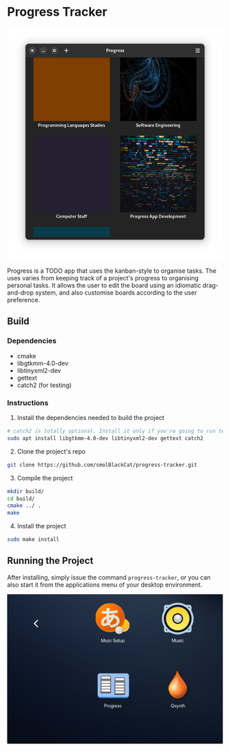 # Progress Tracker

![Application's Window](docs/progress-app.png)

Progress is a TODO app that uses the kanban-style to organise tasks. The uses
varies from keeping track of a project's progress to organising personal tasks. It allows the user to edit the board using an idiomatic drag-and-drop system, and also
customise boards according to the user preference.

## Build

### Dependencies

* cmake
* libgtkmm-4.0-dev
* libtinyxml2-dev
* gettext
* catch2 (for testing)

### Instructions

1. Install the dependencies needed to build the project

```sh
# catch2 is totally optional. Install it only if you're going to run tests
sudo apt install libgtkmm-4.0-dev libtinyxml2-dev gettext catch2
```

2. Clone the project's repo

```sh
git clone https://github.com/smolBlackCat/progress-tracker.git
```

3. Compile the project

```sh
mkdir build/
cd build/
cmake ../ .
make
```

4. Install the project

```sh
sudo make install
```

## Running the Project
After installing, simply issue the command `progress-tracker`, or you can also
start it from the applications menu of your desktop environment.

![Progress Icon](docs/progress-in-appmenu.png)
